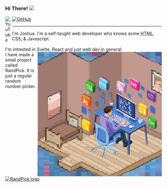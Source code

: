 ### Hi There! <img src="https://media.giphy.com/media/hvRJCLFzcasrR4ia7z/giphy.gif" width="25px">
  <a href="https://www.youtube.com/channel/UCaOfcXVQxTXlK-aqB4rUv_w?sub_confirmation=1">
    <img align="left" alt="YouTube" title="YouTube" width="22" src="https://github.com/peterthehan/peterthehan/blob/main/assets/youtube.svg">
  </a>
    <a href="https://github.com/joshj20">
    <img alt="GitHub" title="GitHub" width="22" src="https://github.com/peterthehan/peterthehan/blob/main/assets/github.svg">
  </a>
  <br>
<hr>
I'm Joshua. I'm a self-taught web developer who knows some <abbr title="HyperText Markup Language">HTML</abbr>, CSS, & Javascript.
<br />
<br>
I'm intrested in Svelte, React and just web dev in general.
<br>
<img align="right" src="./joshuaj.png" title="I like Svelte, React & just web development in general." alt="joshj20's profile picture" width="400" >
I have made a small project called RandPick. It is just a regular random number picker.
<br>
<br>
<a href="https://randpick.vercel.app/">
  <img src="https://user-images.githubusercontent.com/103579257/163567078-68d86582-a0f4-4f90-90e2-52d01086aee6.png" title="Click here to visit randpick" alt="RandPick logo" width="100" height="100">

</a>
